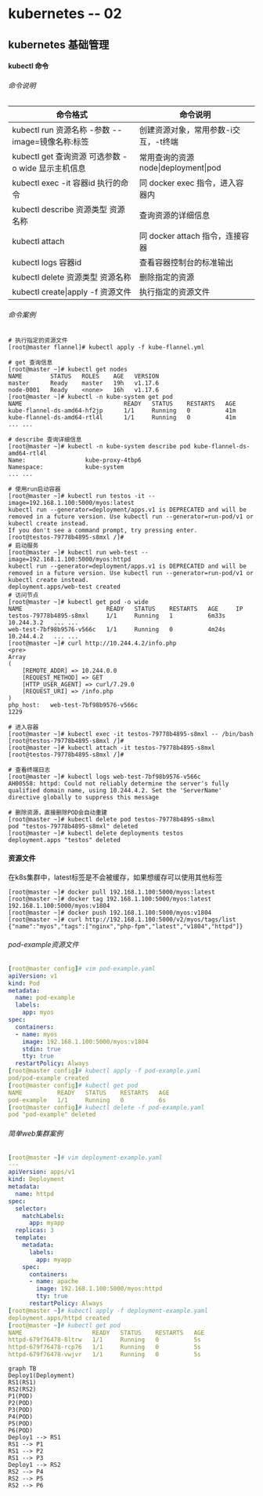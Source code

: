 # kubernetes -- 02

## kubernetes 基础管理

#### kubectl 命令

###### 命令说明

| 命令格式                                            | 命令说明                             |
| --------------------------------------------------- | ------------------------------------ |
| kubectl run 资源名称 -参数 --image=镜像名称:标签    | 创建资源对象，常用参数-i交互，-t终端 |
| kubectl get 查询资源  可选参数 -o wide 显示主机信息 | 常用查询的资源 node\|deployment\|pod |
| kubectl exec -it 容器id  执行的命令                 | 同 docker exec 指令，进入容器内      |
| kubectl describe 资源类型  资源名称                 | 查询资源的详细信息                   |
| kubectl attach                                      | 同 docker attach 指令，连接容器      |
| kubectl logs 容器id                                 | 查看容器控制台的标准输出             |
| kubectl delete 资源类型  资源名称                   | 删除指定的资源                       |
| kubectl create\|apply  -f 资源文件                  | 执行指定的资源文件                   |

###### 命令案例

```shell
# 执行指定的资源文件
[root@master flannel]# kubectl apply -f kube-flannel.yml

# get 查询信息
[root@master ~]# kubectl get nodes
NAME        STATUS   ROLES    AGE   VERSION
master      Ready    master   19h   v1.17.6
node-0001   Ready    <none>   16h   v1.17.6
[root@master ~]# kubectl -n kube-system get pod
NAME                             READY   STATUS    RESTARTS   AGE
kube-flannel-ds-amd64-hf2jp      1/1     Running   0          41m
kube-flannel-ds-amd64-rtl4l      1/1     Running   0          41m
... ...

# describe 查询详细信息
[root@master ~]# kubectl -n kube-system describe pod kube-flannel-ds-amd64-rtl4l
Name:                 kube-proxy-4tbp6
Namespace:            kube-system
... ...

# 使用run启动容器
[root@master ~]# kubectl run testos -it --image=192.168.1.100:5000/myos:latest 
kubectl run --generator=deployment/apps.v1 is DEPRECATED and will be removed in a future version. Use kubectl run --generator=run-pod/v1 or kubectl create instead.
If you don't see a command prompt, try pressing enter.
[root@testos-79778b4895-s8mxl /]# 
# 启动服务
[root@master ~]# kubectl run web-test --image=192.168.1.100:5000/myos:httpd
kubectl run --generator=deployment/apps.v1 is DEPRECATED and will be removed in a future version. Use kubectl run --generator=run-pod/v1 or kubectl create instead.
deployment.apps/web-test created
# 访问节点
[root@master ~]# kubectl get pod -o wide
NAME                        READY   STATUS    RESTARTS   AGE     IP
testos-79778b4895-s8mxl     1/1     Running   1          6m33s   10.244.3.2   ... ...
web-test-7bf98b9576-v566c   1/1     Running   0          4m24s   10.244.4.2   ... ...
[root@master ~]# curl http://10.244.4.2/info.php
<pre>
Array
(
    [REMOTE_ADDR] => 10.244.0.0
    [REQUEST_METHOD] => GET
    [HTTP_USER_AGENT] => curl/7.29.0
    [REQUEST_URI] => /info.php
)
php_host: 	web-test-7bf98b9576-v566c
1229

# 进入容器
[root@master ~]# kubectl exec -it testos-79778b4895-s8mxl -- /bin/bash
[root@testos-79778b4895-s8mxl /]# 
[root@master ~]# kubectl attach -it testos-79778b4895-s8mxl 
[root@testos-79778b4895-s8mxl /]#

# 查看终端日志
[root@master ~]# kubectl logs web-test-7bf98b9576-v566c 
AH00558: httpd: Could not reliably determine the server's fully qualified domain name, using 10.244.4.2. Set the 'ServerName' directive globally to suppress this message

# 删除资源，直接删除POD会自动重建
[root@master ~]# kubectl delete pod testos-79778b4895-s8mxl 
pod "testos-79778b4895-s8mxl" deleted
[root@master ~]# kubectl delete deployments testos
deployment.apps "testos" deleted
```

#### 资源文件

在k8s集群中，latest标签是不会被缓存，如果想缓存可以使用其他标签

```shell
[root@master ~]# docker pull 192.168.1.100:5000/myos:latest
[root@master ~]# docker tag 192.168.1.100:5000/myos:latest 192.168.1.100:5000/myos:v1804
[root@master ~]# docker push 192.168.1.100:5000/myos:v1804
[root@master ~]# curl http://192.168.1.100:5000/v2/myos/tags/list
{"name":"myos","tags":["nginx","php-fpm","latest","v1804","httpd"]}
```

###### pod-example资源文件

```yaml
[root@master config]# vim pod-example.yaml 
apiVersion: v1
kind: Pod
metadata:
  name: pod-example
  labels:
    app: myos
spec:
  containers:
  - name: myos
    image: 192.168.1.100:5000/myos:v1804
    stdin: true
    tty: true
  restartPolicy: Always
[root@master config]# kubectl apply -f pod-example.yaml 
pod/pod-example created
[root@master config]# kubectl get pod
NAME          READY   STATUS    RESTARTS   AGE
pod-example   1/1     Running   0          6s
[root@master config]# kubectl delete -f pod-example.yaml 
pod "pod-example" deleted
```

###### 简单web集群案例

```yaml
[root@master ~]# vim deployment-example.yaml 
---
apiVersion: apps/v1
kind: Deployment
metadata:
  name: httpd
spec:
  selector:
    matchLabels:
      app: myapp
  replicas: 3
  template:
    metadata:
      labels:
        app: myapp
    spec:
      containers:
      - name: apache
        image: 192.168.1.100:5000/myos:httpd
        tty: true
      restartPolicy: Always
[root@master ~]# kubectl apply -f deployment-example.yaml 
deployment.apps/httpd created
[root@master ~]# kubectl get pod
NAME                    READY   STATUS    RESTARTS   AGE
httpd-679f76478-8ltrw   1/1     Running   0          5s
httpd-679f76478-rcp76   1/1     Running   0          5s
httpd-679f76478-vwjvr   1/1     Running   0          5s
```





```mermaid
graph TB
Deploy1(Deployment)
RS1(RS1)
RS2(RS2)
P1(POD)
P2(POD)
P3(POD)
P4(POD)
P5(POD)
P6(POD)
Deploy1 --> RS1
RS1 --> P1
RS1 --> P2
RS1 --> P3
Deploy1 --> RS2
RS2 --> P4
RS2 --> P5
RS2 --> P6

```

